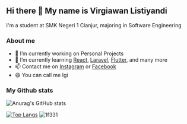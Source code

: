 ## Hi there 👋 My name is Virgiawan Listiyandi

I'm a student at SMK Negeri 1 Cianjur, majoring in Software Engineering

### About me

- 🔭 I’m currently working on Personal Projects
- 🌱 I’m currently learning <a href="https://reactjs.org">React</a>,  <a href="https://laravel.com">Laravel</a>, <a href="https://flutter.dev">Flutter</a>, and many more
- 📫 Contact me on <a href="https://www.instagram.com/virgiawanly">Instagram</a> or <a href="https://www.facebook.com/virgiawanly">Facebook</a>
- 😄 You can call me Igi

### My Github stats

![Anurag's GitHub stats](https://github-readme-stats.vercel.app/api?username=virgiawanly&show_icons=true)

[![Top Langs](https://github-readme-stats.vercel.app/api/top-langs/?username=virgiawanly)](https://github.com/virgiawanly)
![1f331](https://user-images.githubusercontent.com/58389793/146483565-d348e716-9e4b-47ad-be20-4c0065e7a178.png)
